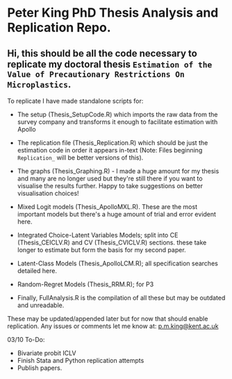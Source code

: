 # Peter King PhD Thesis Analysis and Replication Repo.


## Hi, this should be all the code necessary to replicate my doctoral thesis ``Estimation of the Value of Precautionary Restrictions On Microplastics``.


To replicate I have made standalone scripts for:
- The setup (Thesis_SetupCode.R) which imports the raw data from the survey company and transforms it enough to facilitate estimation with Apollo

- The replication file (Thesis_Replication.R) which should be just the estimation code in order it appears in-text (Note: Files beginning ``Replication_`` will be better versions of this).

- The graphs (Thesis_Graphing.R) - I made a huge amount for my thesis and many are no longer used but they're still there if you want to visualise the results further. Happy to take suggestions on better visualisation choices!

- Mixed Logit models (Thesis_ApolloMXL.R). These are the most important models but there's a huge amount of trial and error evident here. 

- Integrated Choice-Latent Variables Models; split into CE (Thesis_CEICLV.R) and CV (Thesis_CVICLV.R) sections. these take longer to estimate but form the basis for my second paper.

- Latent-Class Models (Thesis_ApolloLCM.R); all specification searches detailed here.

- Random-Regret Models (Thesis_RRM.R); for P3

- Finally, FullAnalysis.R is the compilation of all these but may be outdated and unreadable. 

These may be updated/appended later but for now that should enable replication. Any issues or comments let me know at: p.m.king@kent.ac.uk


03/10 To-Do:
- Bivariate probit ICLV
- Finish Stata and Python replication attempts
- Publish papers.
